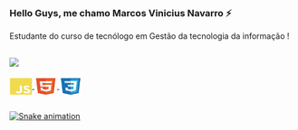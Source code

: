 ### Hello Guys, me chamo Marcos Vinicius Navarro ⚡
Estudante do curso de tecnólogo em Gestão da tecnologia da informação !
##
<div align="left">
  <a href="https://github.com/navarrovini">
  <img height="180em" src="https://github-readme-stats.vercel.app/api?username=navarrovini&show_icons=true&theme=tokyonight&include_all_commits=true&count_private=true"/>
 <!-- <img height="180em" src="https://github-readme-stats.vercel.app/api/top-langs/?username=navarrovini&layout=compact&langs_count=7&theme=tokyonight"/> -->
</div>
 
 <div style="display: inline_block"><br>
  <img align="center" alt="Rafa-Js" height="30" width="40" src="https://raw.githubusercontent.com/devicons/devicon/master/icons/javascript/javascript-plain.svg">
  <img align="center" alt="Rafa-HTML" height="30" width="40" src="https://raw.githubusercontent.com/devicons/devicon/master/icons/html5/html5-original.svg">
  <img align="center" alt="Rafa-CSS" height="30" width="40" src="https://raw.githubusercontent.com/devicons/devicon/master/icons/css3/css3-original.svg">
 <!-- <img align="center" alt="Rafa-Python" height="30" width="40" src="https://raw.githubusercontent.com/devicons/devicon/master/icons/python/python-original.svg"> -->
</div>
   
##
  

  ![Snake animation](https://github.com/navarrovini/navarrovini/blob/output/github-contribution-grid-snake.svg)
